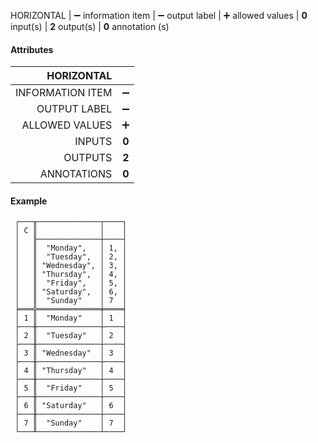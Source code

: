HORIZONTAL | ➖ information item | ➖ output label  | ➕ allowed values | **0** input(s) | **2** output(s) | **0** annotation (s)

#### Attributes

|       HORIZONTAL |       |
|-----------------:|:-----:|
| INFORMATION ITEM |   ➖   |
|     OUTPUT LABEL |   ➖   |
|   ALLOWED VALUES |   ➕   |
|           INPUTS | **0** |
|          OUTPUTS | **2** |
|      ANNOTATIONS | **0** |

#### Example

```text
 ┌───╥──────────────┬────┐
 │ C ║              │    │
 │   ╟──────────────┼────┤
 │   ║  "Monday",   │ 1, │
 │   ║  "Tuesday",  │ 2, │
 │   ║ "Wednesday", │ 3, │
 │   ║ "Thursday",  │ 4, │
 │   ║  "Friday",   │ 5, │
 │   ║ "Saturday",  │ 6, │
 │   ║  "Sunday"    │ 7  │
 ╞═══╬══════════════╪════╡
 │ 1 ║  "Monday"    │ 1  │
 ├───╫──────────────┼────┤
 │ 2 ║  "Tuesday"   │ 2  │
 ├───╫──────────────┼────┤
 │ 3 ║ "Wednesday"  │ 3  │
 ├───╫──────────────┼────┤
 │ 4 ║ "Thursday"   │ 4  │
 ├───╫──────────────┼────┤
 │ 5 ║  "Friday"    │ 5  │
 ├───╫──────────────┼────┤
 │ 6 ║ "Saturday"   │ 6  │
 ├───╫──────────────┼────┤
 │ 7 ║  "Sunday"    │ 7  │
 └───╨──────────────┴────┘
```